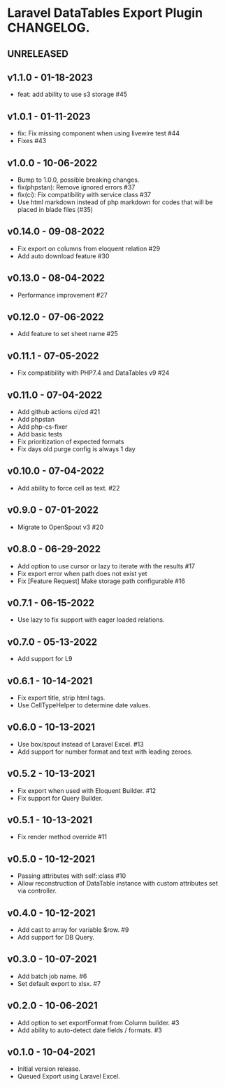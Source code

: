 # Laravel DataTables Export Plugin CHANGELOG.

## UNRELEASED

## v1.1.0 - 01-18-2023

- feat: add ability to use s3 storage #45

## v1.0.1 - 01-11-2023

- fix: Fix missing component when using livewire test #44
- Fixes #43

## v1.0.0 - 10-06-2022

- Bump to 1.0.0, possible breaking changes.
- fix(phpstan): Remove ignored errors #37
- fix(ci): Fix compatibility with service class #37
- Use html markdown instead of php markdown for codes that will be placed in blade files (#35)

## v0.14.0 - 09-08-2022

- Fix export on columns from eloquent relation #29
- Add auto download feature #30

## v0.13.0 - 08-04-2022

- Performance improvement #27

## v0.12.0 - 07-06-2022

- Add feature to set sheet name #25

## v0.11.1 - 07-05-2022

- Fix compatibility with PHP7.4 and DataTables v9 #24

## v0.11.0 - 07-04-2022

- Add github actions ci/cd #21
- Add phpstan 
- Add php-cs-fixer 
- Add basic tests 
- Fix prioritization of expected formats 
- Fix days old purge config is always 1 day

## v0.10.0 - 07-04-2022

- Add ability to force cell as text. #22

## v0.9.0 - 07-01-2022

- Migrate to OpenSpout v3 #20

## v0.8.0 - 06-29-2022

- Add option to use cursor or lazy to iterate with the results #17
- Fix export error when path does not exist yet
- Fix [Feature Request] Make storage path configurable #16

## v0.7.1 - 06-15-2022

- Use lazy to fix support with eager loaded relations.

## v0.7.0 - 05-13-2022

- Add support for L9

## v0.6.1 - 10-14-2021

- Fix export title, strip html tags.
- Use CellTypeHelper to determine date values.

## v0.6.0 - 10-13-2021

- Use box/spout instead of Laravel Excel. #13
- Add support for number format and text with leading zeroes.

## v0.5.2 - 10-13-2021

- Fix export when used with Eloquent Builder. #12
- Fix support for Query Builder.

## v0.5.1 - 10-13-2021

- Fix render method override #11

## v0.5.0 - 10-12-2021

- Passing attributes with self::class #10
- Allow reconstruction of DataTable instance with custom attributes set via controller.

## v0.4.0 - 10-12-2021

- Add cast to array for variable $row. #9
- Add support for DB Query.

## v0.3.0 - 10-07-2021

- Add batch job name. #6
- Set default export to xlsx. #7

## v0.2.0 - 10-06-2021

- Add option to set exportFormat from Column builder. #3
- Add ability to auto-detect date fields / formats. #3

## v0.1.0 - 10-04-2021

- Initial version release.
- Queued Export using Laravel Excel.
